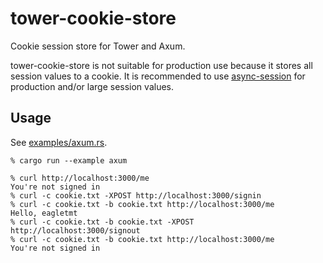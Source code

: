 # tower-cookie-store
Cookie session store for Tower and Axum.

tower-cookie-store is not suitable for production use because it stores all session values to a cookie.
It is recommended to use [async-session](https://docs.rs/async-session) for production and/or large session values.

## Usage
See [examples/axum.rs](examples/axum.rs).

```
% cargo run --example axum
```

```
% curl http://localhost:3000/me
You're not signed in
% curl -c cookie.txt -XPOST http://localhost:3000/signin
% curl -c cookie.txt -b cookie.txt http://localhost:3000/me
Hello, eagletmt
% curl -c cookie.txt -b cookie.txt -XPOST http://localhost:3000/signout
% curl -c cookie.txt -b cookie.txt http://localhost:3000/me
You're not signed in
```
